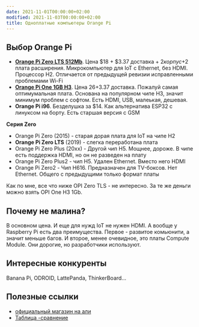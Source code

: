 ```yaml
---
date: 2021-11-01T00:00:00+02:00
modified: 2021-11-03T00:00:00+02:00
title: Одноплатные компьютеры Orange Pi
---
```


## Выбор Orange Pi
- [**Orange Pi Zero LTS 512Mb**](https://aliexpress.ru/item/4000108887089.html). 
Цена $18 + $3.37 доставка + $2 корпус +$2 плата расширения. 
Микрокомпьютер для IoT c Ethernet, без HDMI. Процессор H2. Отличается от предыдущей ревизии исправленными проблемами Wi-Fi
- [**Orange Pi One 1GB H3**](https://aliexpress.ru/item/1005002430421097.html). 
Цена $26+$3.37 доставка. Пожалуй самая оптимумальная плата. Основана на популярном чипе H3, значит минимум проблем с софтом. Есть HDMI, USB, малеькая, дешевая. 
- **Orange Pi i96**. Безделушка за $14. Как альтернатива ESP32 с линуксом на борту. Есть старшая версия с GSM

**Серия Zero** 
- Orange Pi Zero (2015) - старая дорая плата для IoT на чипе H2
- **Orange Pi Zero LTS** (2019) - слегка переработана плата
- Orange Pi Zero Plus (20xx) - Другой чип H5. Мощнее, дороже. В чипе есть поддержка HDMI, но он не разведен на плату
- Orange Pi Zero Plus2 - чип H5. Удален Ethernet. Вместо него HDMI 
- Orange Pi Zero2 - Чип H616. Предназначен для TV-боксов. Нет Ethernet. Общего с предыдущими только формат платы

Как по мне, все что ниже OPI Zero TLS - не интересно. За те же деньги можно взять OPI One H3 1Gb.

## Почему не малина?
В основном цена. И еще для нужд IoT не нужен HDMI. 
А вообще у Raspberry Pi есть два преимущества. Первое - развитое комьюнити, а значит меньше багов. И второе, менее очевидное, это платы Compute Module. Они дорогие, но разработчики используют.

## Интересные конкуренты
Banana Pi, ODROID, LattePanda, ThinkerBoard...

## Полезные ссылки
- [официальный магазин на али](https://aliexpress.ru/store/1553371)
- [Таблица -сравнение](https://pcminipro.ru/orangepi/tablitsa-sravneniya-modelej-orange-pi/)
